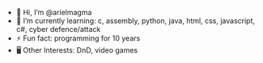 - 👋 Hi, I’m @arielmagma
- 🌱 I’m currently learning: c, assembly, python, java, html, css, javascript, c#, cyber defence/attack
- ⚡ Fun fact: programming for 10 years
- 🖥️ Other Interests: DnD, video games
<!---
arielmagma/arielmagma is a ✨ special ✨ repository because its `README.md` (this file) appears on your GitHub profile.
You can click the Preview link to take a look at your changes.
--->
